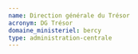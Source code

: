 ```yaml
---
name: Direction générale du Trésor
acronym: DG Trésor
domaine_ministeriel: bercy
type: administration-centrale
---
```

